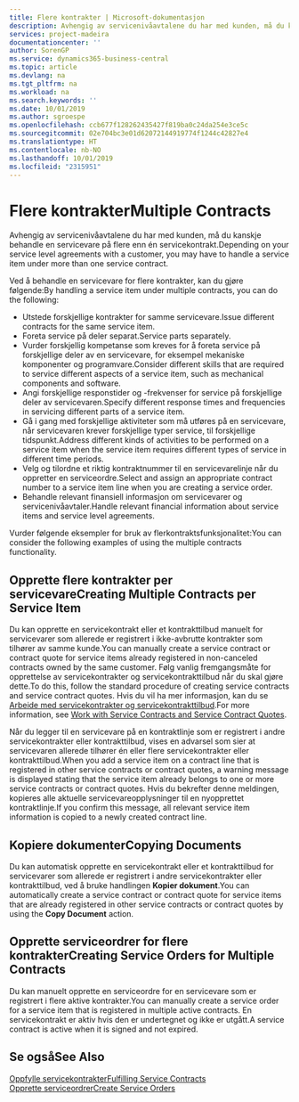 ```yaml
---
title: Flere kontrakter | Microsoft-dokumentasjon
description: Avhengig av servicenivåavtalene du har med kunden, må du kanskje behandle en servicevare på flere enn én servicekontrakt.
services: project-madeira
documentationcenter: ''
author: SorenGP
ms.service: dynamics365-business-central
ms.topic: article
ms.devlang: na
ms.tgt_pltfrm: na
ms.workload: na
ms.search.keywords: ''
ms.date: 10/01/2019
ms.author: sgroespe
ms.openlocfilehash: ccb677f128262435427f819ba0c24da254e3ce5c
ms.sourcegitcommit: 02e704bc3e01d62072144919774f1244c42827e4
ms.translationtype: HT
ms.contentlocale: nb-NO
ms.lasthandoff: 10/01/2019
ms.locfileid: "2315951"
---
```

# <a name="multiple-contracts"></a><span data-ttu-id="c2665-103">Flere kontrakter</span><span class="sxs-lookup"><span data-stu-id="c2665-103">Multiple Contracts</span></span>
<span data-ttu-id="c2665-104">Avhengig av servicenivåavtalene du har med kunden, må du kanskje behandle en servicevare på flere enn én servicekontrakt.</span><span class="sxs-lookup"><span data-stu-id="c2665-104">Depending on your service level agreements with a customer, you may have to handle a service item under more than one service contract.</span></span>  
  
<span data-ttu-id="c2665-105">Ved å behandle en servicevare for flere kontrakter, kan du gjøre følgende:</span><span class="sxs-lookup"><span data-stu-id="c2665-105">By handling a service item under multiple contracts, you can do the following:</span></span>  
  
* <span data-ttu-id="c2665-106">Utstede forskjellige kontrakter for samme servicevare.</span><span class="sxs-lookup"><span data-stu-id="c2665-106">Issue different contracts for the same service item.</span></span>  
* <span data-ttu-id="c2665-107">Foreta service på deler separat.</span><span class="sxs-lookup"><span data-stu-id="c2665-107">Service parts separately.</span></span>  
* <span data-ttu-id="c2665-108">Vurder forskjellig kompetanse som kreves for å foreta service på forskjellige deler av en servicevare, for eksempel mekaniske komponenter og programvare.</span><span class="sxs-lookup"><span data-stu-id="c2665-108">Consider different skills that are required to service different aspects of a service item, such as mechanical components and software.</span></span>  
* <span data-ttu-id="c2665-109">Angi forskjellige responstider og -frekvenser for service på forskjellige deler av servicevaren.</span><span class="sxs-lookup"><span data-stu-id="c2665-109">Specify different response times and frequencies in servicing different parts of a service item.</span></span>  
* <span data-ttu-id="c2665-110">Gå i gang med forskjellige aktiviteter som må utføres på en servicevare, når servicevaren krever forskjellige typer service, til forskjellige tidspunkt.</span><span class="sxs-lookup"><span data-stu-id="c2665-110">Address different kinds of activities to be performed on a service item when the service item requires different types of service in different time periods.</span></span>  
* <span data-ttu-id="c2665-111">Velg og tilordne et riktig kontraktnummer til en servicevarelinje når du oppretter en serviceordre.</span><span class="sxs-lookup"><span data-stu-id="c2665-111">Select and assign an appropriate contract number to a service item line when you are creating a service order.</span></span>  
* <span data-ttu-id="c2665-112">Behandle relevant finansiell informasjon om servicevarer og servicenivåavtaler.</span><span class="sxs-lookup"><span data-stu-id="c2665-112">Handle relevant financial information about service items and service level agreements.</span></span>  
  
<span data-ttu-id="c2665-113">Vurder følgende eksempler for bruk av flerkontraktsfunksjonalitet:</span><span class="sxs-lookup"><span data-stu-id="c2665-113">You can consider the following examples of using the multiple contracts functionality.</span></span>  
  
## <a name="creating-multiple-contracts-per-service-item"></a><span data-ttu-id="c2665-114">Opprette flere kontrakter per servicevare</span><span class="sxs-lookup"><span data-stu-id="c2665-114">Creating Multiple Contracts per Service Item</span></span>  
<span data-ttu-id="c2665-115">Du kan opprette en servicekontrakt eller et kontrakttilbud manuelt for servicevarer som allerede er registrert i ikke-avbrutte kontrakter som tilhører av samme kunde.</span><span class="sxs-lookup"><span data-stu-id="c2665-115">You can manually create a service contract or contract quote for service items already registered in non-canceled contracts owned by the same customer.</span></span> <span data-ttu-id="c2665-116">Følg vanlig fremgangsmåte for opprettelse av servicekontrakter og servicekontrakttilbud når du skal gjøre dette.</span><span class="sxs-lookup"><span data-stu-id="c2665-116">To do this, follow the standard procedure of creating service contracts and service contract quotes.</span></span> <span data-ttu-id="c2665-117">Hvis du vil ha mer informasjon, kan du se [Arbeide med servicekontrakter og servicekontrakttilbud](service-how-to-create-service-contracts-and-service-contract-quotes.md).</span><span class="sxs-lookup"><span data-stu-id="c2665-117">For more information, see [Work with Service Contracts and Service Contract Quotes](service-how-to-create-service-contracts-and-service-contract-quotes.md).</span></span>  
  
<span data-ttu-id="c2665-118">Når du legger til en servicevare på en kontraktlinje som er registrert i andre servicekontrakter eller kontrakttilbud, vises en advarsel som sier at servicevaren allerede tilhører én eller flere servicekontrakter eller kontrakttilbud.</span><span class="sxs-lookup"><span data-stu-id="c2665-118">When you add a service item on a contract line that is registered in other service contracts or contract quotes, a warning message is displayed stating that the service item already belongs to one or more service contracts or contract quotes.</span></span> <span data-ttu-id="c2665-119">Hvis du bekrefter denne meldingen, kopieres alle aktuelle servicevareopplysninger til en nyopprettet kontraktlinje.</span><span class="sxs-lookup"><span data-stu-id="c2665-119">If you confirm this message, all relevant service item information is copied to a newly created contract line.</span></span>  
  
## <a name="copying-documents"></a><span data-ttu-id="c2665-120">Kopiere dokumenter</span><span class="sxs-lookup"><span data-stu-id="c2665-120">Copying Documents</span></span>  
<span data-ttu-id="c2665-121">Du kan automatisk opprette en servicekontrakt eller et kontrakttilbud for servicevarer som allerede er registrert i andre servicekontrakter eller kontrakttilbud, ved å bruke handlingen **Kopier dokument**.</span><span class="sxs-lookup"><span data-stu-id="c2665-121">You can automatically create a service contract or contract quote for service items that are already registered in other service contracts or contract quotes by using the **Copy Document** action.</span></span>  
  
## <a name="creating-service-orders-for-multiple-contracts"></a><span data-ttu-id="c2665-122">Opprette serviceordrer for flere kontrakter</span><span class="sxs-lookup"><span data-stu-id="c2665-122">Creating Service Orders for Multiple Contracts</span></span>  
<span data-ttu-id="c2665-123">Du kan manuelt opprette en serviceordre for en servicevare som er registrert i flere aktive kontrakter.</span><span class="sxs-lookup"><span data-stu-id="c2665-123">You can manually create a service order for a service item that is registered in multiple active contracts.</span></span> <span data-ttu-id="c2665-124">En servicekontrakt er aktiv hvis den er undertegnet og ikke er utgått.</span><span class="sxs-lookup"><span data-stu-id="c2665-124">A service contract is active when it is signed and not expired.</span></span>  
  
## <a name="see-also"></a><span data-ttu-id="c2665-125">Se også</span><span class="sxs-lookup"><span data-stu-id="c2665-125">See Also</span></span>  
[<span data-ttu-id="c2665-126">Oppfylle servicekontrakter</span><span class="sxs-lookup"><span data-stu-id="c2665-126">Fulfilling Service Contracts</span></span>](service-fulfill-service-contracts.md)  
[<span data-ttu-id="c2665-127">Opprette serviceordrer</span><span class="sxs-lookup"><span data-stu-id="c2665-127">Create Service Orders</span></span>](service-how-to-create-service-orders.md)  
